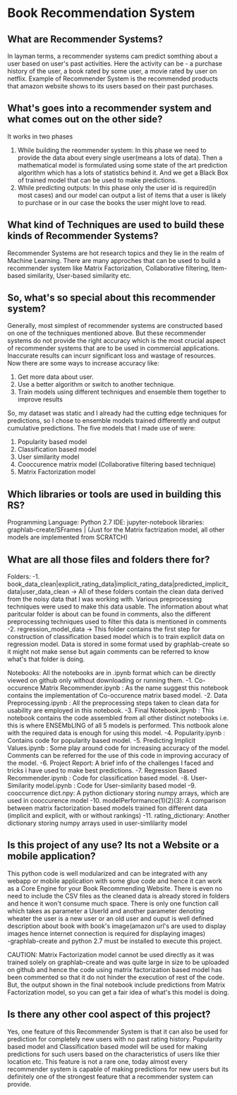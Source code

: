 # Book Recommendation System

## What are Recommender Systems?
In layman terms, a recommender systems cam predict somthing about a user based on user's past activities. Here the activity can be - a purchase history of the user, a book rated by some user, a movie rated by user on netflix. Example of Recommender System is the recommended products that amazon website shows to its users based on their past purchases.

## What's goes into a recommender system and what comes out on the other side?
It works in two phases 
1. While building the reommender system: In this phase we need to provide the data about every single user(means a lots of data). Then a mathematical model is formulated using some state of the art prediction algorithm which has a lots of statistics behind it. And we get a Black Box of trained model that can be used to make predictions.
2. While predicting outputs: In this phase only the user id is required(in most cases) and our model can output a list of items that a user is likely to purchase or in our case the books the user might love to read.

## What kind of Techniques are used to build these kinds of Recommender Systems?
Recommender Systems are hot research topics and they lie in the realm of Machine Learning. There are many approches that can be used to build a recommender system like Matrix Factorization, Collaborative filtering, Item-based similarity, User-based similarity etc.

## So, what's so special about this recommender system?
Generally, most simplest of recommender systems are constructed based on one of the techniques mentioned above. But these recommender systems do not provide the right accuracy which is the most crucial aspect of recommender systems that are to be used in commercial applications. Inaccurate results can incurr significant loss and wastage of resources.
Now there are some ways to increase accuracy like:
1. Get more data about user.
2. Use a better algorithm or switch to another technique.
3. Train models using different techniques and ensemble them together to improve results

So, my dataset was static and I already had the cutting edge techniques for predictions, so I chose to ensemble models trained differently and output cumulative predictions.
The five models that I made use of were:
1. Popularity based model
2. Classification based model
3. User similarity model
4. Cooccurence matrix model (Collaborative filtering based technique)
5. Matrix Factorization model

## Which libraries or tools are used in building this RS?
Programming Language: Python 2.7
IDE: jupyter-notebook
libraries: graphlab-create/SFrames | (Just for the Matrix factrization model, all other models are implemented from SCRATCH)

## What are all those files and folders there for?
Folders: 
-1. book_data_clean|explicit_rating_data|implicit_rating_data|predicted_implicit_data|user_data_clean -> All of these folders contain the clean data derived from the noisy data that I was working with. Various preprocessing techniques were used to make this data usable. The information about what paritcular folder is about can be found in comments, also the different preprocessing techniques used to filter this data is mentioned in comments
-2. regression_model_data -> This folder contains the first step for construction of classification based model which is to train explicit data on regression model. Data is stored in some format used by graphlab-create so it might not make sense but again comments can be referred to know what's that folder is doing.
          
Notebooks: All the notebooks are in .ipynb format which can be directly viewed on github only without downloading or running them.
-1. Co-occurence Matrix Recommender.ipynb : As the name suggest this notebook contains the implementation of Co-occurence matrix based model.
-2. Data Preprocessing.ipynb : All the preprocessing steps taken to clean data for usability are employed in this notebook.
-3. Final Notebook.ipynb : This notebook contains the code assembled from all other distinct notebooks i.e. this is where ENSEMbLING of all 5 models is performed. This notbook alone with the required data is enough for using this model.
-4. Popularity.ipynb : Contains code for popularity based model.
-5. Predicting Implicit Values.ipynb : Some play around code for increasing accuracy of the model. Comments can be referred for the use of this code in improving accuracy of the model.
-6. Project Report: A brief info of the challenges I faced and tricks i have used to make best predictions.
-7. Regression Based Recommender.ipynb : Code for classification based model.
-8. User-Similarity model.ipynb : Code for User-similarity based model 
-9. cooccurrence dict.npy: A python dictionary storing numpy arrays, which are used in cooccurence model
-10. modelPerformance(1)(2)(3): A comparison between matrix factorization based models trained fon different data (implicit and explicit, with or without rankings)
-11. rating_dictionary: Another dictionary storing numpy arrays used in user-simlilarity model

## Is this project of any use? Its not a Website or a mobile application?
This python code is well modularized and can be integrated with any webapp or mobile application with some glue code and hence it can work as a Core Engine for your Book Recommending Website. There is even no need to include the CSV files as the cleaned data is already stored in folders and hence it won't consume much space. There is only one function call which takes as parameter a UserId and another parameter denoting wheater the user is a new user or an old user and ouput is well defined description about book with book's image(amazon url's are used to display images hence internet connection is required for displaying images)  
-graphlab-create and python 2.7 must be installed to execute this project.

CAUTION:
Matrix Factorization model cannot be used directly as it was trained solely on graphlab-create and was quite large in size to be uploaded on github and hence the code using matrix factorization based model has been commented so that it do not hinder the execution of rest of the code.
But, the output shown in the final notebook include predictions from Matrix Factorization model, so you can get a fair idea of what's this model is doing.

## Is there any other cool aspect of this project?
Yes, one feature of this Recommender System is that it can also be used for prediction for completely new users with no past rating history. Popularity based model and Classification based model will be used for making predictions for such users based on the characteristics of users like thier location etc.
This feature is not a rare one, today almost every recommender system is capable of making predictions for new users but its definitely one of the strongest feature that a recommender system can provide.
